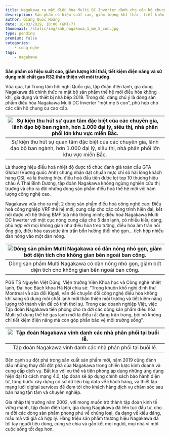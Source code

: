 ```yaml
---
title: Nagakawa ra mắt điều hòa Multi DC Inverter dành cho căn hộ chung cư
description: Sản phẩm có hiệu suất cao, giảm lượng khí thải, tiết kiệm điện năng và sử dụng môi chất gas R32 thân thiện với môi trường.
author: Giang Quốc Hoàng
date: 18/03/2019, 10:00 (GMT+7)
thumbnail: /static/img/anh_nagakawa_1_me_5_con.jpg
type: pending
premium: false
categories:
    - cong-nghe
tags:
    - nagakawa
---
```


**Sản phẩm có hiệu suất cao, giảm lượng khí thải, tiết kiệm điện năng và sử dụng môi chất gas R32 thân thiện với môi trường.**

Vừa qua, tại Trung tâm hội nghị Quốc gia, tập đoàn điện lạnh, gia dụng Nagakawa đã chính thức ra mắt bộ sản phẩm thế hệ mới điều hòa không khí, gia dụng và thiết bị nhà bếp 2019. Trong đó, đáng chú ý là dòng sản phẩm điều hòa Nagakawa Multi DC Inverter “một mẹ 5 con”, phù hợp cho các căn hộ chung cư cao cấp.

|![Sự kiện thu hút sự quan tâm đặc biệt của các chuyên gia, lãnh đạo bộ ban ngành, hơn 1.000 đại lý, siêu thị, nhà phân phối lớn khu vực miền Bắc.]({{site.baseurl}}/static/img/nagakawa-02.jpg)|
|:--:|
|Sự kiện thu hút sự quan tâm đặc biệt của các chuyên gia, lãnh đạo bộ ban ngành, hơn 1.000 đại lý, siêu thị, nhà phân phối lớn khu vực miền Bắc.|

Là thương hiệu điều hoà nhiệt độ được tổ chức đánh giá toàn cầu GTA Global (Vương quốc Anh) chứng nhận đạt chuẩn mực chỉ số hài lòng khách hàng CSI, và là thương hiệu điều hoà đầu tiên được lọt top 10 thương hiệu châu Á Thái Bình Dương, tập đoàn Nagakawa không ngừng nghiên cứu thị trường và cho ra đời những dòng sản phẩm điều hoà thế hệ mới với hàm lượng công nghệ cao.

Nagakawa vừa cho ra mắt 2 dòng sản phẩm điều hoà công nghệ cao: Điều hoà công nghiệp VRF thế hệ mới, cung cấp cho các công trình hiện đại, kết nối được với hệ thống BMF toà nhà thông minh; điều hoà Nagakawa Multi DC Inverter với một cục nóng cung cấp cho 5 dàn lạnh, có nhiều kiểu dáng, phù hợp với mọi không gian như điều hòa treo tường, điều hòa âm trần nối ống gió, điều hòa cassette âm trần bốn hướng thổi nhỏ gọn... tích hợp nhiều dàn nóng vào một dàn nóng.

|![Dòng sản phẩm Multi Nagakawa có dàn nóng nhỏ gọn, giảm bớt diện tích cho không gian bên ngoài ban công.]({{site.baseurl}}/static/img/anh_nagakawa_1_me_5_con.jpg)|
|:--:|
|Dòng sản phẩm Multi Nagakawa có dàn nóng nhỏ gọn, giảm bớt diện tích cho không gian bên ngoài ban công.|

PGS.TS Nguyễn Việt Dũng, Viện trưởng Viện Khoa học và Công nghệ nhiệt lạnh, Đại học Bách khoa Hà Nội chia sẻ: “Trong khuôn khổ nghị định thư Montreal và sửa đổi Kigali, vấn đề chuyển đổi công nghệ điều hòa không khí sang sử dụng môi chất lạnh mới thân thiện môi trường và tiết kiệm năng lượng trở thành vấn đề có tính thời sự. Trong các doanh nghiệp Việt, việc Tập đoàn Nagakawa tiên phong cho ra đời các dòng sản phẩm điều hòa Multi sử dụng thế hệ gas lạnh mới là điều rất đáng trân trọng, bởi nó không chỉ tiết kiệm điện năng mà còn góp phần bảo vệ môi trường sống”.

|![Tập đoàn Nagakawa vinh danh các nhà phân phối tại buổi lễ.]({{site.baseurl}}/static/img/nagakawa-03.jpg)|
|:--:|
|Tập đoàn Nagakawa vinh danh các nhà phân phối tại buổi lễ.|

Bên cạnh sự đột phá trong sản xuất sản phẩm mới, năm 2019 cũng đánh dấu những thay đổi đột phá của Nagakawa trong chiến lược kinh doanh và cung cấp dịch vụ. Bắt kịp với xu thế và tiên phong áp dụng những ứng dụng hiện đại từ cách mạng 4.0, tập đoàn sẽ áp dụng chính sách bảo hành điện tử, từng bước xây dựng cở sở dữ liệu big data về khách hàng, và thiết lập mạng lưới digital services để đem tới cho khách hàng dịch vụ chăm sóc sau bán hàng tận tâm và chuyên nghiệp.

Gia nhập thị trường năm 2002, với mong muốn trở thành tập đoàn kinh tế vững mạnh, tập đoàn điện lạnh, gia dụng Nagakawa đã liên tục đầu tư, cho ra đời các dòng sản phẩm phong phú về chủng loại, đa dạng về kiểu dáng, mẫu mã với giá cả hợp lý. Hàng triệu sản phẩm thương hiệu Nagakawa đã tới tay người tiêu dùng, cùng sẻ chia và gắn kết mọi người, mọi nhà vì một cuộc sống tốt đẹp hơn.
